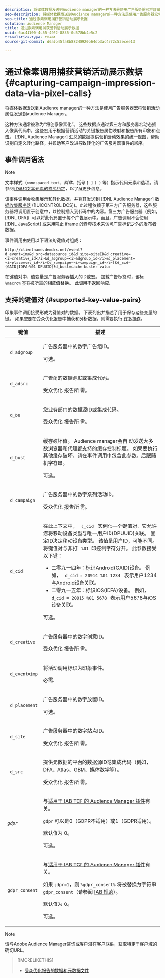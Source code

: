 ```yaml
---
description: 将媒体数据发送到Audience manager的一种方法是使用广告服务器宏将营销活动属性发送到Audience Manager。
seo-description: 将媒体数据发送到Audience manager的一种方法是使用广告服务器宏将营销活动属性发送到Audience Manager。
seo-title: 通过像素调用捕获营销活动展示数据
solution: Audience Manager
title: 通过像素调用捕获营销活动展示数据
uuid: 6ac44100-4c55-4992-8835-0d578bb4e5c2
translation-type: tm+mt
source-git-commit: d6abb45fa8b88248920b64db3ac4e72c53ecee13

---
```



# 通过像素调用捕获营销活动展示数据{#capturing-campaign-impression-data-via-pixel-calls}

将媒体数据发送到Audience manager的一种方法是使用广告服务器宏将营销活动属性发送到Audience Manager。

这种方法通常被称为“将创意像素化”。 这些数据点通过第三方和服务器宏动态插入像素代码中，这些宏用于根据营销活动的关键报告属性映射和报告所有印象和点击。 [!DNL Audience Manager] 汇总的数据提供营销活动效果的统一视图，帮助识别自定义转化路径，并帮助客户改进导致转化的广告服务器事件的顺序。

## 事件调用语法

>[!NOTE]
>
>文本样式（`monospaced text`、*斜体*、括号 `[ ]` `( )` 等）指示代码元素和选项。请参阅[代码和文本元素的样式约定](../../reference/code-style-elements.md)，以了解更多信息。

该事件调用会收集展示和转化数据，并将其发送到 [!DNL Audience Manager] [数据收集服务器](/help/using/reference/system-components/components-data-collection.md) ([!UICONTROL DCS])。此过程依赖于第三方广告服务器，这些服务器将调用置于创意中，以控制插入到代码中的内容。第三方广告服务器（例如，[!DNL DFA]）可以将此代码置于每个广告展示中。而且，广告调用不会使用 [!DNL JavaScript] 或采用禁止 iframe 的嵌套技术来访问广告标记之外的发布者数据。

事件调用由使用以下语法的键值对组成：

```
http://clientname.demdex.net/event?d_event=imp&d_src=datasource_id&d_site=siteID&d_creative=<i>creative_id</i>&d_adgroup=<i>adgroup_id</i>&d_placement=<i>placement_id</i>&d_campaign=<i>campaign_id</i>[&d_cid=(GAID|IDFA)%01 DPUUID]&d_bust=cache buster value
```

在键值对中，值变量是广告服务器插入的ID或宏。 加载广告标签时，该标 `%macro%` 签将被所需的相应值替换。 此调用不返回响应。

## 支持的键值对 {#supported-key-value-pairs}

印象事件调用接受形成为键值对的数据。 下表列出并描述了用于保存这些变量的键。 如果您要在受众优化报告中捕获和分析数据，则需要执行 [许多操作](../../reporting/audience-optimization-reports/audience-optimization-reports.md)。

<table id="table_F068C4D49F7D4775924D3CA712BF15BA"> 
 <thead> 
  <tr> 
   <th colname="col1" class="entry"> 键值 </th> 
   <th colname="col2" class="entry"> 描述 </th> 
  </tr> 
 </thead>
 <tbody> 
  <tr> 
   <td colname="col1"> <code> d_adgroup </code> </td> 
   <td colname="col2"> <p>广告服务器中的数字广告组ID。 </p> <p>可选。 </p> </td> 
  </tr> 
  <tr> 
   <td colname="col1"> <code> d_adsrc </code> </td> 
   <td colname="col2"> <p>广告商的数据源ID或集成代码。 </p> <p>受众优化 <span class="wintitle"> 报告所 </span> 需。 </p> </td> 
  </tr> 
  <tr> 
   <td colname="col1"> <code> d_bu </code> </td> 
   <td colname="col2"> <p>您业务部门的数据源ID或集成代码。 </p> <p>受众优化 <span class="wintitle"> 报告所 </span> 需。 </p> </td> 
  </tr> 
  <tr> 
   <td colname="col1"> <p> <code> d_bust </code> </p> </td> 
   <td colname="col2"> <p>缓存破坏值。 <span class="keyword"> Audience manager会自 </span> 动发送大多数浏览器和代理都支持的缓存控制标题。 如果要执行其他缓存破坏，请在事件调用中包含此参数，后跟随机字符串。 </p> <p> 可选。 </p> </td> 
  </tr> 
  <tr> 
   <td colname="col1"> <code> d_campaign </code> </td> 
   <td colname="col2"> <p>广告服务器中的数字系列活动ID。 </p> <p>受众优化 <span class="wintitle"> 报告所 </span> 需。 </p> </td> 
  </tr> 
  <tr> 
   <td colname="col1"> <code> d_cid </code> </td> 
   <td colname="col2"> <p>在此上下文中， <code> d_cid </code> 实例化一个键值对，它允许您将移动设备类型与唯一用户ID(DPUUID)关联。 固定ID决定移动设备类型。 该值是用户ID，可能不同。 将键值对与非打 <code> %01 </code>印控制字符分开。 此参数接受以下键： </p> 
    <ul id="ul_4D5D696D10B34615867AF3B64A938878"> 
     <li id="li_A4BD4B0C8C9443BF99075CDFACC013F6">二零九一四年：标识Android(GAID)设备。 例如， <code> d_cid = 20914 %01 1234 </code> 表示用户1234与Android设备关联。 </li> 
     <li id="li_F83D7B3EC4D24D0187BFE639E2812B36">二零九一五年：标识iOS(IDFA)设备。 例如， <code> d_cid = 20915 %01 5678 </code> 表示用户5678与iOS设备关联。 </li> 
    </ul> <p>可选。 </p> </td> 
  </tr> 
  <tr> 
   <td colname="col1"> <code> d_creative </code> </td> 
   <td colname="col2"> <p>广告服务器中的数字创意ID。 </p> <p>受众优化 <span class="wintitle"> 报告所 </span> 需。 </p> </td> 
  </tr> 
  <tr> 
   <td colname="col1"> <code> d_event=imp </code> </td> 
   <td colname="col2"> <p>将活动调用标识为印象事件。 </p> <p>必需. </p> </td> 
  </tr> 
  <tr> 
   <td colname="col1"> <code> d_placement </code> </td> 
   <td colname="col2"> <p>广告服务器中的数字放置ID。 </p> <p> 可选。 </p> </td> 
  </tr> 
  <tr> 
   <td colname="col1"> <code> d_site </code> </td> 
   <td colname="col2"> <p>广告服务器中的数字站点ID。 </p> <p>受众优化 <span class="wintitle"> 报告所 </span> 需。 </p> </td> 
  </tr> 
  <tr> 
   <td colname="col1"> <code> d_src </code> </td> 
   <td colname="col2"> <p>提供元数据的平台的数据源ID或集成代码（例如，DFA、Atlas、GBM、媒体数学等）。 </p> <p>受众优化 <span class="wintitle"> 报告所 </span> 需。 </p> </td> 
  </tr> 
   <tr> 
   <td colname="col1"> <code><i>gdpr</i></code>  </td> 
   <td colname="col2"> <p>与<a href="../../overview/aam-gdpr/aam-iab-plugin.md">适用于 IAB TCF 的 Audience Manager 插件</a>有关。</p> <p><code>gdpr</code> 可以是0（GDPR不适用）或1（GDPR适用）。</p> <p>默认值为 0。</p><p>可选。</p> </td> 
  </tr>
   <tr> 
   <td colname="col1"> <code>gdpr_consent</code> </td> 
   <td colname="col2"> <p>与<a href="../../overview/aam-gdpr/aam-iab-plugin.md">适用于 IAB TCF 的 Audience Manager 插件</a>有关。</p><p> 如果 <code>gdpr=1</code>，则 <code>%gdpr_consent%</code> 将被替换为字符串 <code>gdpr_consent</code>（请参阅 <a href="https://github.com/InteractiveAdvertisingBureau/GDPR-Transparency-and-Consent-Framework/blob/master/URL-based%20Consent%20Passing_%20Framework%20Guidance.md#specifications" format="http" scope="external">IAB 规范</a>）。</p> <p>默认值为 0。</p><p>可选。</p> </td> 
  </tr> 
 </tbody> 
</table>

>[!NOTE]
>
>请与Adobe Audience Manager咨询或客户潜在客户联系，获取特定于客户域的确切URL。

>[!MORELIKETHIS]
>
>* [受众优化报告的数据和元数据文件](../../reporting/audience-optimization-reports/metadata-files-intro/metadata-files-intro.md)

